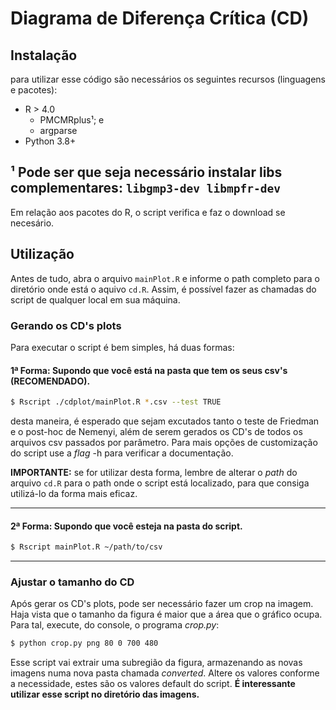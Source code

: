 # Diagrama de Diferença Crítica (CD)

## Instalação
para utilizar esse código são necessários os seguintes recursos (linguagens e pacotes):
- R > 4.0
  - PMCMRplus¹; e
  - argparse
- Python 3.8+

¹ Pode ser que seja necessário instalar libs complementares: `libgmp3-dev libmpfr-dev`
----
Em relação aos pacotes do R, o script verifica e faz o download se necesário.

## Utilização
Antes de tudo, abra o arquivo `mainPlot.R` e informe o path completo para o
diretório onde está o aquivo `cd.R`. Assim, é possível fazer as chamadas do
script de qualquer local em sua máquina.

### Gerando os CD's plots
Para executar o script é bem simples, há duas formas:
#### 1ª Forma: Supondo que você está na pasta que tem os seus csv's (RECOMENDADO).
```sh
$ Rscript ./cdplot/mainPlot.R *.csv --test TRUE
```
desta maneira, é esperado que sejam excutados tanto o teste de Friedman e o
post-hoc de Nemenyi, além de serem gerados os CD's de todos os arquivos csv
passados por parâmetro. Para mais opções de customização do script use a _flag_
-h para verificar a documentação.

**IMPORTANTE:** se for utilizar desta forma, lembre de alterar o _path_ do
arquivo `cd.R` para o path onde o script está localizado, para que consiga
utilizá-lo da forma mais eficaz.

----
#### 2ª Forma: Supondo que você esteja na pasta do script.
```sh
$ Rscript mainPlot.R ~/path/to/csv
```
---
### Ajustar o tamanho do CD
Após gerar os CD's plots, pode ser necessário fazer um crop na imagem. Haja
vista que o tamanho da figura é maior que a área que o gráfico ocupa. Para tal,
execute, do console, o programa _crop.py_:
```sh
$ python crop.py png 80 0 700 480
```

Esse script vai extrair uma subregião da figura, armazenando as novas imagens
numa nova pasta chamada _converted_. Altere os valores conforme a necessidade,
estes são os valores default do script. **É interessante utilizar esse script
no diretório das imagens.**
